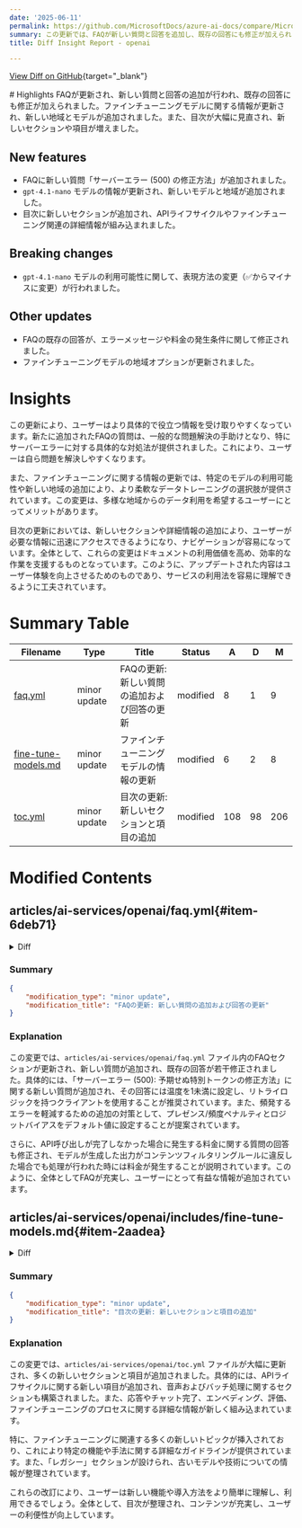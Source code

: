 ```yaml
---
date: '2025-06-11'
permalink: https://github.com/MicrosoftDocs/azure-ai-docs/compare/MicrosoftDocs:4e306c3...MicrosoftDocs:776cc95
summary: この更新では、FAQが新しい質問と回答を追加し、既存の回答にも修正が加えられました。また、ファインチューニングモデルに関する情報が更新され、新しい地域とモデルが追加されています。目次も見直され、新しいセクションが追加されています。これにより、ユーザーはより役立つ情報を得やすくなり、特にサーバーエラーに対する具体的な対処法が示されています。サービス利用の手助けとして、ナビゲーションの効率も向上しています。
title: Diff Insight Report - openai

---
```


[View Diff on GitHub](https://github.com/MicrosoftDocs/azure-ai-docs/compare/MicrosoftDocs:4e306c3...MicrosoftDocs:776cc95){target="_blank"}

<format>
# Highlights
FAQが更新され、新しい質問と回答の追加が行われ、既存の回答にも修正が加えられました。ファインチューニングモデルに関する情報が更新され、新しい地域とモデルが追加されました。また、目次が大幅に見直され、新しいセクションや項目が増えました。

## New features
- FAQに新しい質問「サーバーエラー (500) の修正方法」が追加されました。
- `gpt-4.1-nano` モデルの情報が更新され、新しいモデルと地域が追加されました。
- 目次に新しいセクションが追加され、APIライフサイクルやファインチューニング関連の詳細情報が組み込まれました。

## Breaking changes
- `gpt-4.1-nano` モデルの利用可能性に関して、表現方法の変更（✅からマイナスに変更）が行われました。

## Other updates
- FAQの既存の回答が、エラーメッセージや料金の発生条件に関して修正されました。
- ファインチューニングモデルの地域オプションが更新されました。

# Insights
この更新により、ユーザーはより具体的で役立つ情報を受け取りやすくなっています。新たに追加されたFAQの質問は、一般的な問題解決の手助けとなり、特にサーバーエラーに対する具体的な対処法が提供されました。これにより、ユーザーは自ら問題を解決しやすくなります。

また、ファインチューニングに関する情報の更新では、特定のモデルの利用可能性や新しい地域の追加により、より柔軟なデータトレーニングの選択肢が提供されています。この変更は、多様な地域からのデータ利用を希望するユーザーにとってメリットがあります。

目次の更新においては、新しいセクションや詳細情報の追加により、ユーザーが必要な情報に迅速にアクセスできるようになり、ナビゲーションが容易になっています。全体として、これらの変更はドキュメントの利用価値を高め、効率的な作業を支援するものとなっています。このように、アップデートされた内容はユーザー体験を向上させるためのものであり、サービスの利用法を容易に理解できるように工夫されています。
</format>

# Summary Table
|  Filename  | Type |    Title    | Status | A  | D  | M  |
|------------|------|-------------|--------|----|----|----|
| [faq.yml](#item-6deb71) | minor update | FAQの更新: 新しい質問の追加および回答の更新 | modified | 8 | 1 | 9 | 
| [fine-tune-models.md](#item-2aadea) | minor update | ファインチューニングモデルの情報の更新 | modified | 6 | 2 | 8 | 
| [toc.yml](#item-c945af) | minor update | 目次の更新: 新しいセクションと項目の追加 | modified | 108 | 98 | 206 | 


# Modified Contents
## articles/ai-services/openai/faq.yml{#item-6deb71}

<details>
<summary>Diff</summary>
````diff
@@ -109,9 +109,16 @@ sections:
           How do I fix InternalServerError - 500 - Failed to create completion as the model generated invalid Unicode output?
         answer:
           You can minimize the occurrence of these errors by reducing the temperature of your prompts to less than 1 and ensuring you're using a client with retry logic. Reattempting the request often results in a successful response.
+      - question: |
+          How do I fix Server error (500): Unexpected special token
+        answer: |
+          This is a a known issue. You can minimize the occurrence of these errors by reducing the temperature of your prompts to less than 1 and ensuring you're using a client with retry logic. Reattempting the request often results in a successful response. 
+          
+          If reducing temperature to less than 1 does not reduce the frequency of this error an alternative workaround is set presence/frequency penalties and logit biases to their default values. In some cases, it may help to set `top_p` to a non-default, lower value to encourage the model to avoid sampling tokens with lower probability tokens.  
+          
       - question: |
           We noticed charges associated with API calls that failed to complete with status code 400. Why are failed API calls generating a charge? 
-        answer:
+        answer: 
           If the service performs processing, you will be charged even if the status code is not successful (not 200).
           Common examples of this are, a 400 error due to a content filter or input limit, or a 408 error due to a time-out. Charges will also occur when a `status 200` is received with a `finish_reason` of `content_filter`.
           In this case the prompt did not have any issues, but the completion generated by the model was detected to violate the content filtering rules, which result in the completion being filtered. 
````
</details>

### Summary

```json
{
    "modification_type": "minor update",
    "modification_title": "FAQの更新: 新しい質問の追加および回答の更新"
}
```

### Explanation
この変更では、`articles/ai-services/openai/faq.yml` ファイル内のFAQセクションが更新され、新しい質問が追加され、既存の回答が若干修正されました。具体的には、「サーバーエラー (500): 予期せぬ特別トークンの修正方法」に関する新しい質問が追加され、その回答には温度を1未満に設定し、リトライロジックを持つクライアントを使用することが推奨されています。また、頻発するエラーを軽減するための追加の対策として、プレゼンス/頻度ペナルティとロジットバイアスをデフォルト値に設定することが提案されています。 

さらに、API呼び出しが完了しなかった場合に発生する料金に関する質問の回答も修正され、モデルが生成した出力がコンテンツフィルタリングルールに違反した場合でも処理が行われた時には料金が発生することが説明されています。このように、全体としてFAQが充実し、ユーザーにとって有益な情報が追加されています。

## articles/ai-services/openai/includes/fine-tune-models.md{#item-2aadea}

<details>
<summary>Diff</summary>
````diff
@@ -26,20 +26,24 @@ ms.custom:
 | `gpt-4o` (2024-08-06) | East US2 <br> North Central US <br> Sweden Central | - | Input: 128,000 <br> Output: 16,384  <br> Training example context length: 65,536 | Oct 2023 | Text & Vision to Text |
 | `gpt-4.1` (2025-04-14) | North Central US <br> Sweden Central | ✅ | Input: 128,000 <br> Output: 16,384 <br> Training example context length: 65,536 | May 2024 | Text & Vision to Text |
 | `gpt-4.1-mini` (2025-04-14) | North Central US <br> Sweden Central | ✅ | Input: 128,000 <br> Output: 16,384 <br> Training example context length: 65,536 | May 2024 | Text to Text |
-| `gpt-4.1-nano` (2025-04-14) | North Central US <br> Sweden Central | ✅ | Input: 128,000 <br> Output: 16,384 <br> Training example context length: 32,768 | May 2024 | Text to Text |
+| `gpt-4.1-nano` (2025-04-14) | North Central US <br> Sweden Central | - | Input: 128,000 <br> Output: 16,384 <br> Training example context length: 32,768 | May 2024 | Text to Text |
 | `o4-mini` (2025-04-16) | East US2 <br> Sweden Central | - | Input: 128,000 <br> Output: 16,384 <br> Training example context length: 65,536 | May 2024 | Text to Text |
 
 > [!NOTE]
 > **Global** training (in Public Preview) provides [more affordable](https://aka.ms/aoai-pricing) training per-token, but does not offer [data residency](https://aka.ms/data-residency). It is currently available to Azure OpenAI resources in the following regions, with more regions coming soon:
 >- Australia East
 >- Brazil South
+>- EastUS2
 >- France Central
 >- Germany West Central
 >- Italy North
 >- Japan East _(no vision support)_
 >- Korea Central
+>- North Central US
 >- Norway East
 >- Poland Central
 >- Southeast Asia
->- Spain Central
 >- South Africa North
+>- Spain Central
+>- Sweden Central
+>- Switzerland West
````
</details>

### Summary

```json
{
    "modification_type": "minor update",
    "modification_title": "ファインチューニングモデルの情報の更新"
}
```

### Explanation
この変更では、`articles/ai-services/openai/includes/fine-tune-models.md` ファイルに、ファインチューニングモデルの情報が更新されました。具体的には、いくつかのモデルについてのデータが修正され、新しいモデルの情報も追加されました。`gpt-4.1-nano` モデルに関しては、適切なマーク（✅）の代わりにマイナス（-）が使用され、これによりモデルの利用可能性が変更されたことが示されています。また、新しい地域がトレーニングの拡張に伴って追加されており、特に「East US2」や「North Central US」が新たにリストされています。

さらに、トレーニングに関する注意事項も更新され、グローバルトレーニングのメリットについて説明が追加されています。この情報は、ユーザーが最新のファインチューニングのオプションや地域を理解するのに役立つ内容となっています。全体として、ユーザーにとって有益な最新情報が提供されています。

## articles/ai-services/openai/toc.yml{#item-c945af}

<details>
<summary>Diff</summary>
````diff
@@ -21,6 +21,8 @@ items:
       href: whats-new.md
     - name: Programming languages/SDKs
       href: ./supported-languages.md
+    - name: API lifecycle
+      href: ./api-version-lifecycle.md
     - name: Azure OpenAI FAQ
       href: faq.yml
     - name: Azure OpenAI in Azure Government
@@ -48,6 +50,102 @@ items:
       href: text-to-speech-quickstart.md
     - name: Completions (legacy)
       href: quickstart.md
+- name: Audio
+  items:
+      - name: Realtime API for speech and audio (preview)
+        href: ./how-to/realtime-audio.md
+      - name: Realtime API via WebRTC (preview)
+        href: ./how-to/realtime-audio-webrtc.md
+      - name: Realtime API via WebSockets (preview)
+        href: ./how-to/realtime-audio-websockets.md
+- name: Batch
+  items:
+     - name: Getting started with batch
+       href: ./how-to/batch.md
+     - name: Batch with Azure Blob Storage
+       href: ./how-to/batch-blob-storage.md   
+- name: Responses & chat completions
+  items:
+    - name: Responses API
+      href: ./how-to/responses.md
+    - name: Reasoning models
+      href: ./how-to/reasoning.md
+    - name: Chat completions API
+      href: ./how-to/chatgpt.md
+      displayName: ChatGPT, chatgpt
+    - name: Computer Use
+      href: ./how-to/computer-use.md
+      displayName: cua, computer using model
+    - name: Model router
+      items:
+      - name: Getting started with model router
+        href: ./how-to/model-router.md
+      - name: Model router concepts
+        href: ./concepts/model-router.md
+    - name: Function calling
+      href: ./how-to/function-calling.md
+    - name: Predicted outputs
+      href: ./how-to/predicted-outputs.md
+    - name: Prompt caching
+      href: ./how-to/prompt-caching.md
+    - name: Structured outputs
+      href: ./how-to/structured-outputs.md
+    - name: Vision-enabled chats
+      href: ./how-to/gpt-with-vision.md
+    - name: Additional features
+      items:
+      - name: JSON mode
+        href: ./how-to/json-mode.md
+      - name: Reproducible output
+        href: ./how-to/reproducible-output.md
+- name: Embeddings
+  items:
+    - name: Embeddings basics
+      href: ./how-to/embeddings.md
+    - name: Getting started with embeddings
+      href: ./tutorials/embeddings.md
+- name: Evaluation
+  href: ./how-to/evaluations.md
+- name: Fine-tuning
+  items:
+      - name: Fine-tuning your model
+        href: ./how-to/fine-tuning.md
+        displayName: finetuning, fine-tuning
+      - name: Deploy for testing
+        href: ./how-to/fine-tune-test.md
+        displayName: finetuning, fine-tuning
+      - name: Deploy your fine-tuned model
+        href: ./how-to/fine-tuning-deploy.md 
+        displayName: finetuning, fine-tuning  
+      - name: Vision fine-tuning
+        href: ./how-to/fine-tuning-vision.md
+        displayName: finetuning, fine-tuning  
+      - name: Preference fine-tuning
+        href: ./how-to/fine-tuning-direct-preference-optimization.md
+        displayName: finetuning, fine-tuning  
+      - name: Reinforcement fine-tuning
+        href: ./how-to/reinforcement-fine-tuning.md
+        displayName: finetuning, fine-tuning
+      - name: Safety evaluation
+        href: ./how-to/fine-tuning-safety-evaluation.md
+        displayName: finetuning, fine-tuning  
+      - name: Tool calling
+        href: ./how-to/fine-tuning-functions.md
+        displayName: fine-tuning, finetuning, function calling
+      - name: Weights & Biases integration (preview)
+        href: ./how-to/weights-and-biases-integration.md
+        displayName: finetuning, fine-tuning  
+      - name: Troubleshooting guidance
+        href: ./how-to/fine-tuning-troubleshoot.md
+        displayName: finetuning, fine-tuning
+- name: Image & video generation
+  items:
+  - name: Image generation
+    href: ./how-to/dall-e.md
+  - name: Video generation (preview)
+    href: ./concepts/video-generation.md
+- name: Stored completions
+  href: ./how-to/stored-completions.md
 - name: Concepts
   items:
     - name: Assistants
@@ -116,8 +214,6 @@ items:
       href: ./concepts/legacy-models.md
 - name: How-to 
   items:
-  - name: API version lifecycle
-    href: ./api-version-lifecycle.md
   - name: Assistants (preview)
     items:
     - name: Getting started with Assistants
@@ -134,108 +230,12 @@ items:
           href: ./how-to/assistants-logic-apps.md
       - name: File search
         href: ./how-to/file-search.md
-  - name: Audio
-    items:
-      - name: Realtime API for speech and audio (preview)
-        href: ./how-to/realtime-audio.md
-      - name: Realtime API via WebRTC (preview)
-        href: ./how-to/realtime-audio-webrtc.md
-      - name: Realtime API via WebSockets (preview)
-        href: ./how-to/realtime-audio-websockets.md
-  - name: Batch
-    items:
-     - name: Getting started with batch
-       href: ./how-to/batch.md
-     - name: Batch with Azure Blob Storage
-       href: ./how-to/batch-blob-storage.md   
-  - name: Responses & chat completions
-    items:
-    - name: Responses API
-      href: ./how-to/responses.md
-    - name: Reasoning models
-      href: ./how-to/reasoning.md
-    - name: GPT-35-Turbo & GPT-4 
-      href: ./how-to/chatgpt.md
-      displayName: ChatGPT, chatgpt
-    - name: Model router
-      href: ./how-to/model-router.md
-    - name: Computer Use
-      href: ./how-to/computer-use.md
-      displayName: cua, computer using model
-    - name: Vision-enabled chats
-      href: ./how-to/gpt-with-vision.md
-    - name: Image generation
-      href: ./how-to/dall-e.md
-    - name: Function calling
-      href: ./how-to/function-calling.md
-    - name: Completions (legacy)
-      href: ./how-to/completions.md
-    - name: JSON mode
-      href: ./how-to/json-mode.md
-    - name: Predicted outputs
-      href: ./how-to/predicted-outputs.md
-    - name: Prompt caching
-      href: ./how-to/prompt-caching.md
-    - name: Reproducible output
-      href: ./how-to/reproducible-output.md
-    - name: Structured outputs
-      href: ./how-to/structured-outputs.md
-    - name: Work with code
-      href: ./how-to/work-with-code.md
-    - name: Deploy and use web apps
-      href: ./how-to/use-web-app.md
-    - name: Legacy
-      items:
-      - name: Chat Markup Language (ChatML)
-        href: ./how-to/chat-markup-language.md 
   - name: Content filtering
     href: ./how-to/content-filters.md
   - name: Use blocklists
     href: ./how-to/use-blocklists.md
   - name: Risks & Safety Monitoring
     href: ./how-to/risks-safety-monitor.md
-  - name: Embeddings
-    items:
-    - name: Embeddings basics
-      href: ./how-to/embeddings.md
-    - name: Getting started with embeddings
-      href: ./tutorials/embeddings.md
-  - name: Evaluation
-    href: ./how-to/evaluations.md
-  - name: Fine-tuning
-    items:
-      - name: Fine-tuning your model
-        href: ./how-to/fine-tuning.md
-        displayName: finetuning, fine-tuning
-      - name: Deploy for testing
-        href: ./how-to/fine-tune-test.md
-        displayName: finetuning, fine-tuning
-      - name: Deploy your fine-tuned model
-        href: ./how-to/fine-tuning-deploy.md 
-        displayName: finetuning, fine-tuning  
-      - name: Vision fine-tuning
-        href: ./how-to/fine-tuning-vision.md
-        displayName: finetuning, fine-tuning  
-      - name: Preference fine-tuning
-        href: ./how-to/fine-tuning-direct-preference-optimization.md
-        displayName: finetuning, fine-tuning  
-      - name: Reinforcement fine-tuning
-        href: ./how-to/reinforcement-fine-tuning.md
-        displayName: finetuning, fine-tuning
-      - name: Safety evaluation
-        href: ./how-to/fine-tuning-safety-evaluation.md
-        displayName: finetuning, fine-tuning  
-      - name: Tool calling
-        href: ./how-to/fine-tuning-functions.md
-        displayName: fine-tuning, finetuning, function calling
-      - name: Weights & Biases integration (preview)
-        href: ./how-to/weights-and-biases-integration.md
-        displayName: finetuning, fine-tuning  
-      - name: Troubleshooting guidance
-        href: ./how-to/fine-tuning-troubleshoot.md
-        displayName: finetuning, fine-tuning
-  - name: Stored completions
-    href: ./how-to/stored-completions.md
   - name: Use your data
     items:
       - name: Text data
@@ -304,6 +304,16 @@ items:
         href: ./how-to/role-based-access-control.md
       - name: Business continuity & disaster recovery (BCDR)
         href: ./how-to/business-continuity-disaster-recovery.md
+  - name: Work with code
+    href: ./how-to/work-with-code.md
+  - name: Deploy and use web apps
+    href: ./how-to/use-web-app.md
+  - name: Legacy
+    items:
+    - name: Completions (legacy)
+      href: ./how-to/completions.md
+    - name: Chat Markup Language (ChatML)
+      href: ./how-to/chat-markup-language.md 
 - name: Tutorials
   items:
     - name: Embeddings
````
</details>

### Summary

```json
{
    "modification_type": "minor update",
    "modification_title": "目次の更新: 新しいセクションと項目の追加"
}
```

### Explanation
この変更では、`articles/ai-services/openai/toc.yml` ファイルが大幅に更新され、多くの新しいセクションと項目が追加されました。具体的には、APIライフサイクルに関する新しい項目が追加され、音声およびバッチ処理に関するセクションも構築されました。また、応答やチャット完了、エンベディング、評価、ファインチューニングのプロセスに関する詳細な情報が新しく組み込まれています。

特に、ファインチューニングに関連する多くの新しいトピックが挿入されており、これにより特定の機能や手法に関する詳細なガイドラインが提供されています。また、「レガシー」セクションが設けられ、古いモデルや技術についての情報が整理されています。

これらの改訂により、ユーザーは新しい機能や導入方法をより簡単に理解し、利用できるでしょう。全体として、目次が整理され、コンテンツが充実し、ユーザーの利便性が向上しています。


